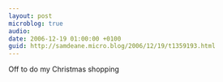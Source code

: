 ```yaml
---
layout: post
microblog: true
audio: 
date: 2006-12-19 01:00:00 +0100
guid: http://samdeane.micro.blog/2006/12/19/t1359193.html
---
```

Off to do my Christmas shopping
